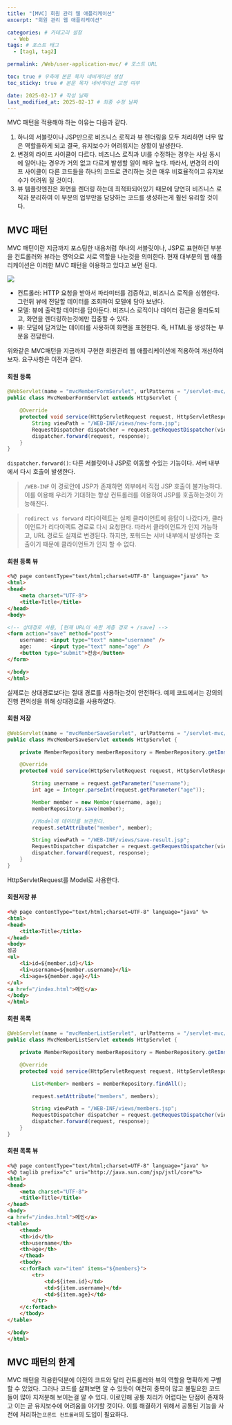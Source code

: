 ```yaml
---
title: "[MVC] 회원 관리 웹 애플리케이션"
excerpt: "회원 관리 웹 애플리케이션"

categories: # 카테고리 설정
  - Web
tags: # 포스트 태그
  - [tag1, tag2]

permalink: /Web/user-application-mvc/ # 포스트 URL

toc: true # 우측에 본문 목차 네비게이션 생성
toc_sticky: true # 본문 목차 네비게이션 고정 여부

date: 2025-02-17 # 작성 날짜
last_modified_at: 2025-02-17 # 최종 수정 날짜
---
```


MVC 패턴을 적용해야 하는 이유는 다음과 같다.

1. 하나의 서블릿이나 JSP만으로 비즈니스 로직과 뷰 렌더링을 모두 처리하면 너무 많은 역할을하게 되고 결국, 유지보수가 어려워지는 상황이 발생한다.
2. 변경의 라이프 사이클이 다르다. 비즈니스 로직과 UI를 수정하는 경우는 사실 동시에 일어나는 경우가 거의 없고 다르게 발생할 일이 매우 높다. 따라서, 변경의 라이프 사이클이 다른 코드들을 하나의 코드로 관리하는 것은 매우 비효율적이고 유지보수가 어려워 질 것이다.
3. 뷰 템플릿엔진은 화면을 렌더링 하는데 최적화되어있기 때문에 당연히 비즈니스 로직과 분리하여 이 부분의 업무만을 담당하는 코드를 생성하는게 훨씬 유리할 것이다.

## MVC 패턴
MVC 패턴이란 지금까지 포스팅한 내용처럼 하나의 서블릿이나, JSP로 표현하던 부분을 컨트롤러와 뷰라는 영억으로 서로 역할을 나눈것을 의미한다. 현재 대부분의 웹 애플리케이션은 이러한 MVC 패턴을 이용하고 있다고 보면 된다.

![](https://velog.velcdn.com/images/gwoprk/post/25698ae4-66a3-4a65-af32-5ed09c4595e2/image.png)
- 컨트롤러: HTTP 요청을 받아서 파라미터를 검증하고, 비즈니스 로직을 싱행한다. 그런뒤 뷰에 전달할 데이터를 조회하여 모델에 담아 보낸다.
- 모델: 뷰에 출력할 데이터를 담아둔다. 비즈니스 로직이나 데이터 접근을 몰라도되고, 화면을 렌더링하는것에만 집중할 수 있다.
- 뷰: 모덜에 담겨있는 데이터를 사용하여 화면을 표현한다. 즉, HTML을 생성하는 부분을 전담한다.

위와같은 MVC패턴을 지금까지 구현한 회원관리 웹 애플리케이션에 적용하여 개선하여보자. 요구사항은 이전과 같다.

#### 회원 등록
```java
@WebServlet(name = "mvcMemberFormServlet", urlPatterns = "/servlet-mvc/members/new-form")
public class MvcMemberFormServlet extends HttpServlet {

    @Override
    protected void service(HttpServletRequest request, HttpServletResponse response) throws ServletException, IOException {
        String viewPath = "/WEB-INF/views/new-form.jsp";
        RequestDispatcher dispatcher = request.getRequestDispatcher(viewPath);
        dispatcher.forward(request, response);
    }
}
```
`dispatcher.forward()`: 다른 서블릿이나 JSP로 이동할 수있는 기능이다. 서버 내부에서 다시 호출이 발생한다.

>`/WEB-INF`
> 이 경로안에 JSP가 존재하면 외부에서 직접 JSP 호출이 불가능하다. 이를 이용해 우리가 기대하는 항상 컨트롤러를 이용하여 JSP를 호출하는것이 가능해진다.

> `redirect vs forward`
> 리다이렉트는 실제 클라이언트에 응답이 나갔다가, 클라이언트가 리다이렉트 경로로 다시 요청한다. 따라서 클라이언트가 인지 가능하고, URL 경로도 실제로 변경된다. 하지만, 포워드는 서버 내부에서 발생하는 호출이기 때문에 클라이언트가 인지 할 수 없다.

#### 회원 등록 뷰
```html
<%@ page contentType="text/html;charset=UTF-8" language="java" %>
<html>
<head>
    <meta charset="UTF-8">
    <title>Title</title>
</head>
<body>

<!-- 상대경로 사용, [현재 URL이 속한 계층 경로 + /save] -->
<form action="save" method="post">
    username: <input type="text" name="username" />
    age:      <input type="text" name="age" />
    <button type="submit">전송</button>
</form>

</body>
</html>
```
실제로는 상대경로보다는 절대 경로를 사용하는것이 안전하다. 예제 코드에서는 강의의 진행 편의성을 위해 상대경로를 사용하였다.

#### 회원 저장
```java
@WebServlet(name = "mvcMemberSaveServlet", urlPatterns = "/servlet-mvc/members/save")
public class MvcMemberSaveServlet extends HttpServlet {

    private MemberRepository memberRepository = MemberRepository.getInstance();

    @Override
    protected void service(HttpServletRequest request, HttpServletResponse response) throws ServletException, IOException {

        String username = request.getParameter("username");
        int age = Integer.parseInt(request.getParameter("age"));

        Member member = new Member(username, age);
        memberRepository.save(member);

        //Model에 데이터를 보관한다.
        request.setAttribute("member", member);

        String viewPath = "/WEB-INF/views/save-result.jsp";
        RequestDispatcher dispatcher = request.getRequestDispatcher(viewPath);
        dispatcher.forward(request, response);
    }
}
```
HttpServletRequest를 Model로 사용한다.

#### 회원저장 뷰
```html
<%@ page contentType="text/html;charset=UTF-8" language="java" %>
<html>
<head>
    <title>Title</title>
</head>
<body>
성공
<ul>
    <li>id=${member.id}</li>
    <li>username=${member.username}</li>
    <li>age=${member.age}</li>
</ul>
<a href="/index.html">메인</a>
</body>
</html>
```

#### 회원 목록
```java
@WebServlet(name = "mvcMemberListServlet", urlPatterns = "/servlet-mvc/members")
public class MvcMemberListServlet extends HttpServlet {

    private MemberRepository memberRepository = MemberRepository.getInstance();

    @Override
    protected void service(HttpServletRequest request, HttpServletResponse response) throws ServletException, IOException {

        List<Member> members = memberRepository.findAll();

        request.setAttribute("members", members);

        String viewPath = "/WEB-INF/views/members.jsp";
        RequestDispatcher dispatcher = request.getRequestDispatcher(viewPath);
        dispatcher.forward(request, response);
    }
}
```

#### 회원 목록 뷰
```html
<%@ page contentType="text/html;charset=UTF-8" language="java" %>
<%@ taglib prefix="c" uri="http://java.sun.com/jsp/jstl/core"%>
<html>
<head>
    <meta charset="UTF-8">
    <title>Title</title>
</head>
<body>
<a href="/index.html">메인</a>
<table>
    <thead>
    <th>id</th>
    <th>username</th>
    <th>age</th>
    </thead>
    <tbody>
    <c:forEach var="item" items="${members}">
        <tr>
            <td>${item.id}</td>
            <td>${item.username}</td>
            <td>${item.age}</td>
        </tr>
    </c:forEach>
    </tbody>
</table>

</body>
</html>
```

## MVC 패턴의 한계
MVC 패턴을 적용한덕분에 이전의 코드와 달리 컨트롤러와 뷰의 역할을 명확하게 구별할 수 있었다.
그러나 코드를 살펴보면 알 수 있듯이 여전히 중복이 많고 불필요한 코드들이 많아 지저분해 보이는걸 알 수 있다. 이로인해 공통 처리가 어렵다는 단점이 존재하고 이는 곧 유지보수에 어려움을 야기할 것이다. 이를 해결하기 위해서 공통된 기능을 사전에 처리하는`프론트 컨트롤러`의 도입이 필요하다.



